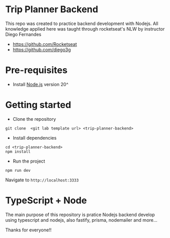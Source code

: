 # Trip Planner Backend

This repo was created to practice backend development with Nodejs.
All knowledge applied here was taught through rocketseat's NLW by instructor Diego Fernandes

- https://github.com/Rocketseat
- https://github.com/diego3g

# Pre-requisites

- Install [Node.js](https://nodejs.org/en/) version 20^

# Getting started

- Clone the repository

```
git clone  <git lab template url> <trip-planner-backend>
```

- Install dependencies

```
cd <trip-planner-backend>
npm install
```

- Run the project

```
npm run dev
```

Navigate to `http://localhost:3333`

<!-- - API Document endpoints

  swagger Spec Endpoint : http://localhost:8001/api-docs

  swagger-ui  Endpoint : http://localhost:8001/docs  -->

# TypeScript + Node

The main purpose of this repository is pratice Nodejs backend develop using typescript and nodejs, also fastify, prisma, nodemailer and more...

Thanks for everyone!!

